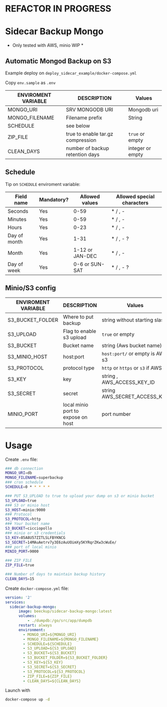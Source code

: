 # REFACTOR IN PROGRESS

# Sidecar Backup Mongo

* Only tested with AWS, minio WIP *

## Automatic Mongod Backup on S3

Example deploy on  ```deploy_sidecar_example/docker-compose.yml```

Copy `env.sample` as `.env`

ENVIROMENT VARIABLE   | DESCRIPTION | Values
----------   | ---------- | --------------  
MONGO_URI | SRV MONGODB URI | Mongodb uri
MONGO_FILENAME | Filename prefix | String
SCHEDULE | see below | 
ZIP_FILE | true to enable tar.gz compression | `true` or empty
CLEAN_DAYS | number of backup retention days | integer or empty

## Schedule

Tip on ```SCHEDULE``` enviroment variable:

Field name   | Mandatory? | Allowed values  | Allowed special characters
----------   | ---------- | --------------  | --------------------------
Seconds      | Yes        | 0-59            | * / , -
Minutes      | Yes        | 0-59            | * / , -
Hours        | Yes        | 0-23            | * / , -
Day of month | Yes        | 1-31            | * / , - ?
Month        | Yes        | 1-12 or JAN-DEC | * / , -
Day of week  | Yes        | 0-6 or SUN-SAT  | * / , - ?

## Minio/S3 config

ENVIROMENT VARIABLE   | DESCRIPTION | Values
----------   | ---------- | --------------  
S3_BUCKET_FOLDER | Where to put backup | string without starting slash |
S3_UPLOAD | Flag to enable s3 upload | `true` or empty
S3_BUCKET | Bucket name | string (Aws bucket name)
S3_MINIO_HOST | host:port | `host:port/` or empty is AWS s3
S3_PROTOCOL | protocol type | `http` or `https` or `s3` if AWS
S3_KEY | key | string , AWS_ACCESS_KEY_ID
S3_SECRET | secret | string AWS_SECRET_ACCESS_KEY
MINIO_PORT | local minio port to expose on host | port number

# Usage

Create `.env` file:

```bash
### db connection
MONGO_URI=db
MONGO_FILENAME=superbackup
### cron schedule
SCHEDULE=0 * * * * *

### PUT S3_UPLOAD to true to upload your dump on s3 or minio bucket
S3_UPLOAD=true
### S3 or minio host
S3_HOST=minio:9000
### Protocol
S3_PROTOCOL=http
### Your bucket name
S3_BUCKET=cicciopollo
### minio or s3 credentials
S3_KEY=85A8U57ZITLSLFBYKNCG
S3_SECRET=14MAuAetrv7y3E6zAuUOimXy5KYRqrZKw3cWuEe/
### port of local minio
MINIO_PORT=9000

### ZIP FILE
ZIP_FILE=true

### Number of days to maintain backup history
CLEAN_DAYS=15

```

Create `docker-compose.yml` file:

```yml
version: '2'
services:
  sidecar-backup-mongo:
      image: beeckup/sidecar-backup-mongo:latest
      volumes:
          - ./dumpdb:/go/src/app/dumpdb
      restart: always
      environment:
        - MONGO_URI=${MONGO_URI}
        - MONGO_FILENAME=${MONGO_FILENAME}
        - SCHEDULE=${SCHEDULE}
        - S3_UPLOAD=${S3_UPLOAD}
        - S3_BUCKET=${S3_BUCKET}
        - S3_BUCKET_FOLDER=${S3_BUCKET_FOLDER}
        - S3_KEY=${S3_KEY}
        - S3_SECRET=${S3_SECRET}
        - S3_PROTOCOL=${S3_PROTOCOL}
        - ZIP_FILE=${ZIP_FILE}
        - CLEAN_DAYS=${CLEAN_DAYS}
```

Launch with

```bash
docker-compose up -d
```
